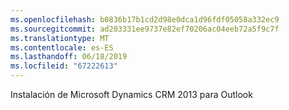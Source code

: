 ```yaml
---
ms.openlocfilehash: b0836b17b1cd2d98e0dca1d96fdf05058a332ec9
ms.sourcegitcommit: ad203331ee9737e82ef70206ac04eeb72a5f9c7f
ms.translationtype: MT
ms.contentlocale: es-ES
ms.lasthandoff: 06/18/2019
ms.locfileid: "67222613"
---
```

Instalación de Microsoft Dynamics CRM 2013 para Outlook